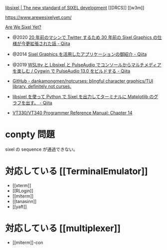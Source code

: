 [libsixel | The new standard of SIXEL development](https://saitoha.github.io/libsixel/)
[[DRCS]] [[w3m]]

https://www.arewesixelyet.com/

[Are We Sixel Yet?](https://www.arewesixelyet.com/)

- @2020 [20 年前のマシンで Twitter するため 30 年前の Sixel Graphics の仕様が今更拡張された話 - Qiita](https://qiita.com/arakiken/items/26f6c67da5a9f9f907ac)
- @2014 [Sixel Graphics を活用したアプリケーションの御紹介 - Qiita](https://qiita.com/arakiken/items/3e4bc9a6e43af0198e46)
- @2019 [WSLtty と Libsixel と PulseAudio でコンソールからマルチメディアを楽しむ / Cygwin で PulseAudio 13.0 をビルドする - Qiita](https://qiita.com/EarthSimilarityIndex/items/e674e1dd92544703b30f)
- [GitHub - dankamongmen/notcurses: blingful character graphics/TUI library. definitely not curses.](https://github.com/dankamongmen/notcurses)
- [libsixel を使って Python で Sixel を出力してターミナルに Matplotlib のグラフを出す。 - Qiita](https://qiita.com/ignis_fatuus/items/609924c91343a12d6769)

- [VT330/VT340 Programmer Reference Manual: Chapter 14](https://vt100.net/docs/vt3xx-gp/chapter14.html)

# conpty 問題

sixel の sequence が通過できない。

# 対応している [[TerminalEmulator]]

- [[xterm]]
- [[RLogin]]
- [[mlterm]]
- [[tanasinn]]
- [[yaft]]

# 対応している [[multiplexer]]

- [[mlterm]]-con

